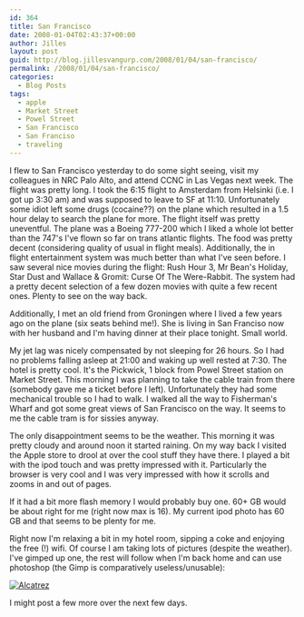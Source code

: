 ```yaml
---
id: 364
title: San Francisco
date: 2008-01-04T02:43:37+00:00
author: Jilles
layout: post
guid: http://blog.jillesvangurp.com/2008/01/04/san-francisco/
permalink: /2008/01/04/san-francisco/
categories:
  - Blog Posts
tags:
  - apple
  - Market Street
  - Powel Street
  - San Francisco
  - San Franciso
  - traveling
---
```

I flew to San Francisco yesterday to do some sight seeing, visit my colleagues in NRC Palo Alto, and attend CCNC in Las Vegas next week. The flight was pretty long. I took the 6:15 flight to Amsterdam from Helsinki (i.e. I got up 3:30 am) and was supposed to leave to SF at 11:10. Unfortunately some idiot left some drugs (cocaine??) on the plane which resulted in a 1.5 hour delay to search the plane for more. The flight itself was pretty uneventful. The plane was a Boeing 777-200 which I liked a whole lot better than the 747's I've flown so far on trans atlantic flights. The food was pretty decent (considering quality of usual in flight meals). Additionally, the in flight entertainment system was much better than what I've seen before. I saw several nice movies during the flight: Rush Hour 3, Mr Bean's Holiday, Star Dust and Wallace & Gromit: Curse Of The Were-Rabbit. The system had a pretty decent selection of a few dozen movies with quite a few recent ones. Plenty to see on the way back.

Additionally, I met an old friend from Groningen where I lived a few years ago on the plane (six seats behind me!). She is living in San Franciso now with her husband and I'm having dinner at their place tonight. Small world.

My jet lag was nicely compensated by not sleeping for 26 hours. So I had no problems falling asleep at 21:00 and waking up well rested at 7:30. The hotel is pretty cool. It's the Pickwick,  1 block from Powel Street station on Market Street. This morning I was planning to take the cable train from there (somebody gave me a ticket before I left). Unfortunately they had some mechanical trouble so I had to walk. I walked all the way to Fisherman's Wharf and got some great views of San Francisco on the way. It seems to me the cable tram is for sissies anyway. 

The only disappointment seems to be the weather. This morning it was pretty cloudy and around noon it started raining. On my way back I visited the Apple store to drool at over the cool stuff they have there. I played a bit with the ipod touch and was pretty impressed with it. Particularly the browser is very cool and I was very impressed with how it scrolls and zooms in and out of pages. 

If it had a bit more flash memory I would probably buy one. 60+ GB would be about right for me (right now max is 16). My current ipod photo has 60 GB and that seems to be plenty for me. 

Right now I'm relaxing a bit in my hotel room, sipping a coke and enjoying the free (!) wifi. Of course I am taking lots of pictures (despite the weather). I've gimped up one, the rest will follow when I'm back home and can use photoshop (the Gimp is comparatively useless/unusable):

<a href='http://blog.jillesvangurp.com/wp-content/uploads/2008/01/sanfrancisco-020.jpg' title='Alcatrez seen from pier 39'><img src='http://blog.jillesvangurp.com/wp-content/uploads/2008/01/sanfrancisco-020.jpg' alt='Alcatrez' /></a>

I might post a few more over the next few days.